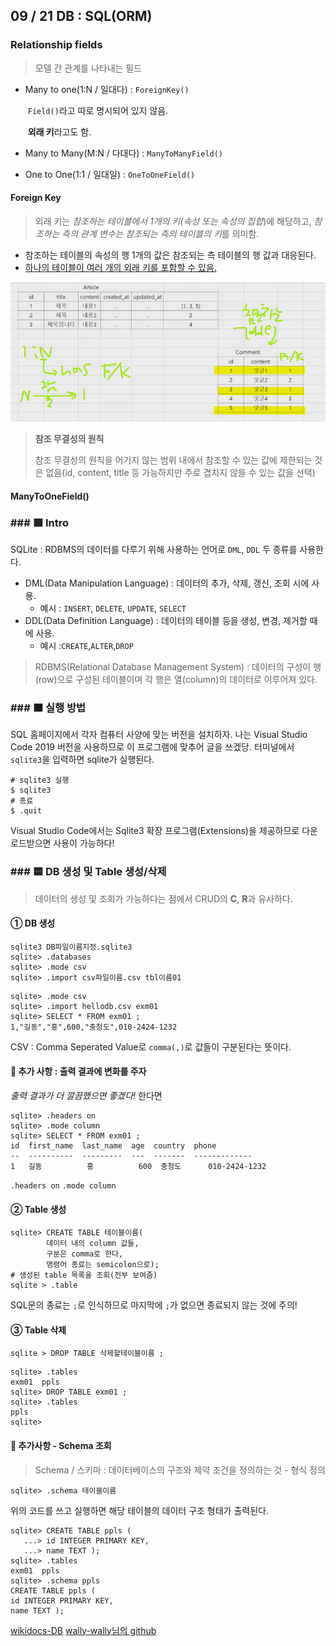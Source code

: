 ## 09 / 21 DB : SQL(ORM)



### Relationship fields

> 모델 간 관계를 나타내는 필드

- Many to one(1:N / 일대다) : `ForeignKey()`

  ​	`Field()`라고 따로 명시되어 있지 않음.

  ​	**외래 키**라고도 함.

- Many to Many(M:N / 다대다) : `ManyToManyField()`

- One to One(1:1 / 일대일) : `OneToOneField()`

#### Foreign Key

> 외래 키는 *참조하는 테이블에서 1개의 키(속성 또는 속성의 집합*)에 해당하고, *참조하는 측의 관계 변수는 참조되는 측의 테이블의 키*를 의미함.

- 참조하는 테이블의 속성의 행 1개의 값은 참조되는 측 테이블의 행 값과 대응된다.
- <u>하나의 테이블이 여러 개의 외래 키를 포함할 수 있음.</u>

![image-20201010142148220](TIL_200921_DB;SQL(ORM).assets/image-20201010142148220.png)

> **참조 무결성의 원칙**
>
> 참조 무결성의 원칙을 어기지 않는 범위 내에서 참조할 수 있는 값에 제한되는 것은 없음(id, content, title 등 가능하지만 주로 겹치지 않을 수 있는 값을 선택)

#### ManyToOneField()

### ### 🟥 Intro
SQLite : RDBMS의 데이터를 다루기 위해 사용하는 언어로 `DML`, `DDL` 두 종류를 사용한다.
- DML(Data Manipulation Language) : 데이터의 추가, 삭제, 갱신, 조회 시에 사용.
	- 예시 : `INSERT`, `DELETE`, `UPDATE`, `SELECT` 
- DDL(Data Definition Language) : 데이터의 테이블 등을 생성, 변경, 제거할 때에 사용. 
	- 예시 :`CREATE`,`ALTER`,`DROP`

> RDBMS(Relational Database Management System)
> : 데이터의 구성이 행(row)으로 구성된 테이블이며 각 행은 열(column)의 데이터로 이루어져 있다. 

### ### 🟧 실행 방법
SQL 홈페이지에서 각자 컴퓨터 사양에 맞는 버전을 설치하자.
나는 Visual Studio Code 2019 버전을 사용하므로 이 프로그램에 맞추어 글을 쓰겠당. 터미널에서 `sqlite3`을 입력하면 sqlite가 실행된다.
```
# sqlite3 실행
$ sqlite3
# 종료
$ .quit
```
Visual Studio Code에서는 Sqlite3 확장 프로그램(Extensions)을 제공하므로 다운로드받으면 사용이 가능하다!
### ### 🟨 DB 생성 및 Table 생성/삭제
> 데이터의 생성 및 조회가 가능하다는 점에서 CRUD의 **C**, **R**과 유사하다.

#### ① DB 생성
```
sqlite3 DB파일이름지정.sqlite3
sqlite> .databases
sqlite> .mode csv
sqlite> .import csv파일이름.csv tbl이름01
```
```
sqlite> .mode csv
sqlite> .import hellodb.csv exm01
sqlite> SELECT * FROM exm01 ;
1,"길동","홍",600,"충청도",010-2424-1232
```
CSV : Comma Seperated Value로 `comma(,)`로 값들이 구분된다는 뜻이다.

#### 📍 추가 사항 : 출력 결과에 변화를 주자
_출력 결과가 더 깔끔했으면 좋겠다!_ 한다면
```
sqlite> .headers on
sqlite> .mode column
sqlite> SELECT * FROM exm01 ;
id  first_name  last_name  age  country  phone
--  ----------  ---------  ---  -------  -------------
1   길동          홍          600  충청도      010-2424-1232
```
`.headers on`
`.mode column`

#### ② Table 생성
```
sqlite> CREATE TABLE 테이블이름(
		데이터 내의 column 값들,
        구분은 comma로 한다,
        명령어 종료는 semicolon으로);
# 생성된 table 목록을 조회(전부 보여줌)
sqlite > .table
```
SQL문의 종료는 `;`로 인식하므로 마지막에 `;`가 없으면 종료되지 않는 것에 주의!
#### ③ Table 삭제
```
sqlite > DROP TABLE 삭제할테이블이름 ;
```
```
sqlite> .tables
exm01  ppls
sqlite> DROP TABLE exm01 ;
sqlite> .tables
ppls
sqlite>
```
#### 📍  추가사항 - Schema 조회

> Schema / 스키마 : 데이터베이스의 구조와 제약 조건을 정의하는 것 - 형식 정의

```
sqlite> .schema 테이블이름
```
위의 코드를 쓰고 실행하면 해당 테이블의 데이터 구조 형태가 출력된다.
```
sqlite> CREATE TABLE ppls (
   ...> id INTEGER PRIMARY KEY,
   ...> name TEXT );
sqlite> .tables
exm01  ppls
sqlite> .schema ppls
CREATE TABLE ppls (
id INTEGER PRIMARY KEY,
name TEXT );
````

[wikidocs-DB](https://wikidocs.net/12452)
[wally-wally님의 github](https://github.com/wally-wally/TIL/blob/master/05_DB/%5BSSAFY%5DDB_%231.md)